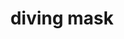 ---
layout: smileys&emotion
title: diving mask
emoji: diving_mask
permalink: 🤿.html
image: assets/img/3moji/diving_mask.png
---